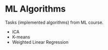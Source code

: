 # ML Algorithms
Tasks (implemented algorithms) from ML course.

* ICA
* K-means
* Weighted Linear Regression



